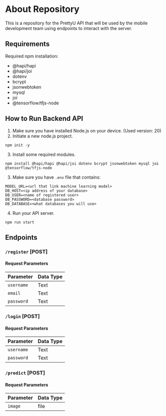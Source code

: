 # About Repository

This is a repository for the PrettyU API that will be used by the mobile development team using endpoints to interact with the server.

## Requirements

Required npm installation:
+ @hapi/hapi
+ @hapi/joi
+ dotenv
+ bcrypt
+ jsonwebtoken
+ mysql
+ joi
+ @tensorflow/tfjs-node

## How to Run Backend API

1. Make sure you have installed Node.js on your device. (Used version: 20)
2. Initiate a new node.js project.
```
npm init -y
```
3. Install some required modules.
```
npm install @hapi/hapi @hapi/joi dotenv bcrypt jsonwebtoken mysql joi @tensorflow/tfjs-node
```
3. Make sure you have ```.env``` file that contains:
```
MODEL_URL=<url that link machine learning model>
DB_HOST=<ip address of your database>
DB_USER=<name of registered user>
DB_PASSWORD=<database password>
DB_DATABASE=<what databases you will use>
```
4. Run your API server.
```
npm run start
```

## Endpoints

### `/register` [POST]
#### Request Parameters
| Parameter | Data Type |
| --------- | ---------| 
| `username`     | Text     |
| `email`     | Text     |
| `password`     | Text     |

### `/login` [POST]
#### Request Parameters
| Parameter | Data Type |
| --------- | ---------| 
| `username`     | Text     |
| `password`     | Text     |

### `/predict` [POST]
#### Request Parameters
| Parameter | Data Type |
| --------- | ---------| 
| `image`     | file     |
